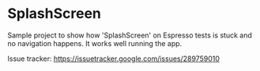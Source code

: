 # SplashScreen

Sample project to show how 'SplashScreen' on Espresso tests is stuck and no navigation happens. It works well running the app.

Issue tracker: https://issuetracker.google.com/issues/289759010
